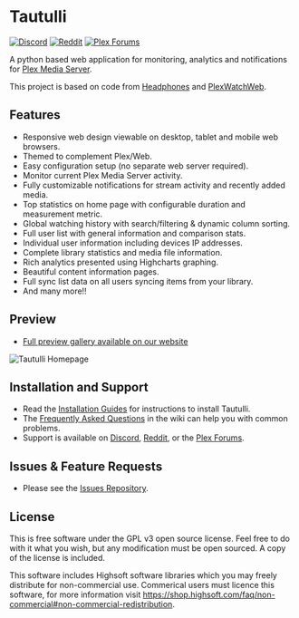 # Tautulli

[![Discord](https://img.shields.io/badge/Discord-Tautulli-7289DA.svg?style=flat-square)](https://discord.gg/tQcWEUp)
[![Reddit](https://img.shields.io/badge/Reddit-Tautulli-FF5700.svg?style=flat-square)](https://www.reddit.com/r/Tautulli/)
[![Plex Forums](https://img.shields.io/badge/Plex%20Forums-Tautulli-E5A00D.svg?style=flat-square)](https://forums.plex.tv/discussion/307821/tautulli-monitor-your-plex-media-server)

A python based web application for monitoring, analytics and notifications for [Plex Media Server](https://plex.tv).

This project is based on code from [Headphones](https://github.com/rembo10/headphones) and [PlexWatchWeb](https://github.com/ecleese/plexWatchWeb).

## Features

* Responsive web design viewable on desktop, tablet and mobile web browsers.
* Themed to complement Plex/Web.
* Easy configuration setup (no separate web server required).
* Monitor current Plex Media Server activity.
* Fully customizable notifications for stream activity and recently added media.
* Top statistics on home page with configurable duration and measurement metric.
* Global watching history with search/filtering & dynamic column sorting.
* Full user list with general information and comparison stats.
* Individual user information including devices IP addresses.
* Complete library statistics and media file information.
* Rich analytics presented using Highcharts graphing.
* Beautiful content information pages.
* Full sync list data on all users syncing items from your library.
* And many more!!

## Preview

* [Full preview gallery available on our website](http://tautulli.com)

![Tautulli Homepage](http://tautulli.com/images/screenshots/activity-compressed.jpg?v=2)

## Installation and Support

* Read the [Installation Guides](https://github.com/Tautulli/Tautulli-Wiki/wiki/Installation) for instructions to install Tautulli.
* The [Frequently Asked Questions](https://github.com/Tautulli/Tautulli-Wiki/wiki/Frequently-Asked-Questions) in the wiki can help you with common problems.
* Support is available on [Discord](https://discord.gg/tQcWEUp), [Reddit](https://www.reddit.com/r/Tautulli), or the [Plex Forums](https://forums.plex.tv/discussion/307821/tautulli-monitor-your-plex-media-server).

## Issues & Feature Requests

* Please see the [Issues Repository](https://github.com/Tautulli/Tautulli-Issues).

## License

This is free software under the GPL v3 open source license. Feel free to do with it what you wish, but any modification must be open sourced. A copy of the license is included.

This software includes Highsoft software libraries which you may freely distribute for non-commercial use. Commerical users must licence this software, for more information visit https://shop.highsoft.com/faq/non-commercial#non-commercial-redistribution.